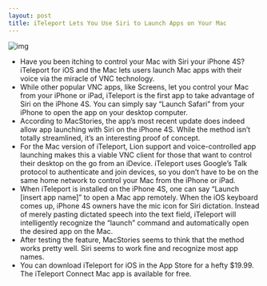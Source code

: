 ```yaml
---
layout: post
title: iTeleport Lets You Use Siri to Launch Apps on Your Mac
---
```

![img](http://media.idownloadblog.com/wp-content/uploads/2011/11/itel-e1320861527939.jpg)
* Have you been itching to control your Mac with Siri your iPhone 4S? iTeleport for iOS and the Mac lets users launch Mac apps with their voice via the miracle of VNC technology.
* While other popular VNC apps, like Screens, let you control your Mac from your iPhone or iPad, iTeleport is the first app to take advantage of Siri on the iPhone 4S. You can simply say “Launch Safari” from your iPhone to open the app on your desktop computer.
* According to MacStories, the app’s most recent update does indeed allow app launching with Siri on the iPhone 4S. While the method isn’t totally streamlined, it’s an interesting proof of concept.
* For the Mac version of iTeleport, Lion support and voice-controlled app launching makes this a viable VNC client for those that want to control their desktop on the go from an iDevice. iTeleport uses Google’s Talk protocol to authenticate and join devices, so you don’t have to be on the same home network to control your Mac from the iPhone or iPad.
* When iTeleport is installed on the iPhone 4S, one can say “Launch [insert app name]” to open a Mac app remotely. When the iOS keyboard comes up, iPhone 4S owners have the mic icon for Siri dictation. Instead of merely pasting dictated speech into the text field, iTeleport will intelligently recognize the “launch” command and automatically open the desired app on the Mac.
* After testing the feature, MacStories seems to think that the method works pretty well. Siri seems to work fine and recognize most app names.
* You can download iTeleport for iOS in the App Store for a hefty $19.99. The iTeleport Connect Mac app is available for free.

